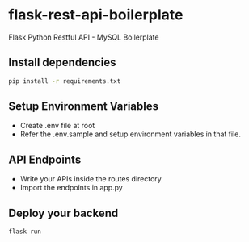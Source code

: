 # flask-rest-api-boilerplate
Flask Python Restful API - MySQL Boilerplate

## Install dependencies
```cmd 
pip install -r requirements.txt 
```

## Setup Environment Variables
- Create .env file at root
- Refer the .env.sample and setup environment variables in that file.

## API Endpoints
- Write your APIs inside the routes directory
- Import the endpoints in app.py

## Deploy your backend
```py
flask run
```
